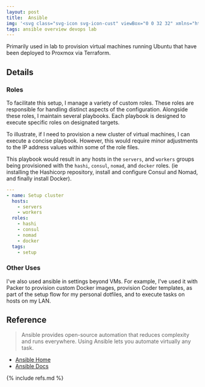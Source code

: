 ```yaml
---
layout: post
title:  Ansible
img: '<svg class="svg-icon svg-icon-cust" viewBox="0 0 32 32" xmlns="http://www.w3.org/2000/svg"><path d="M14.156 15.297l6.25 4.927-4.141-10.214zM16 0c-8.839 0-16 7.161-16 16s7.161 16 16 16c8.839 0 16-7.161 16-16s-7.161-16-16-16zM23.729 23.073c-0.016 0.63-0.536 1.125-1.167 1.109-0.313 0-0.552-0.12-0.885-0.391l-8.255-6.667-2.771 6.938h-2.396l6.995-16.807c0.167-0.422 0.568-0.693 1.021-0.677 0.432-0.016 0.839 0.25 0.99 0.677l6.365 15.323c0.057 0.151 0.104 0.313 0.104 0.464 0 0.010 0 0.010 0 0.031z"/></svg>'
tags: ansible overview devops lab
---
```


Primarily used in lab to provision virtual machines running Ubuntu that have been deployed to Proxmox via Terraform.

## Details

### Roles

To facilitate this setup, I manage a variety of custom roles. These roles are responsible for handling distinct aspects of the configuration. Alongside these roles, I maintain several playbooks. Each playbook is designed to execute specific roles on designated targets.

To illustrate, if I need to provision a new cluster of virtual machines, I can execute a concise playbook. However, this would require minor adjustments to the IP address values within some of the role files.

This playbook would result in any hosts in the `servers`, and `workers` groups
being provisioned with the `hashi`, `consul`, `nomad`, and `docker` roles. (ie 
installing the Hashicorp repository, install and configure Consul and Nomad, and finally install Docker).

```yml
---
- name: Setup cluster
  hosts:
    - servers
    - workers
  roles:
    - hashi
    - consul
    - nomad
    - docker
  tags:
    - setup
```

### Other Uses

I've also used ansible in settings beyond VMs. For example, I've used it with Packer to provision custom Docker images, provision Coder templates, as part of the setup flow for my personal dotfiles, and to execute tasks on hosts on my LAN.

## Reference

>Ansible provides open-source automation that reduces complexity and runs everywhere. Using Ansible lets you automate virtually any task.

- [Ansible Home](https://www.ansible.com/)
- [Ansible Docs](https://docs.ansible.com/ansible/latest/index.html)

{% include refs.md %}